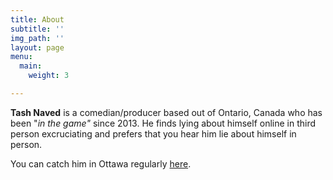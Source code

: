 ```yaml
---
title: About
subtitle: ''
img_path: ''
layout: page
menu:
  main:
    weight: 3

---
```

**Tash Naved** is a comedian/producer based out of Ontario, Canada who has been "_in the game"_ since 2013. He finds lying about himself online in third person excruciating and prefers that you hear him lie about himself in person.

You can catch him in Ottawa regularly [here](https://www.eventbrite.ca/o/comedy-ottawa-10826961900 "eventbrite").